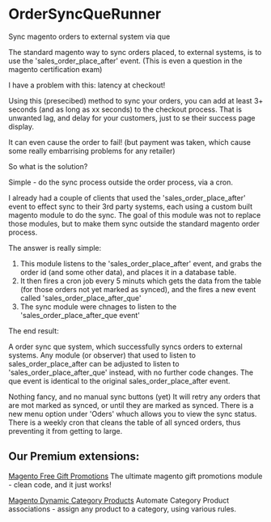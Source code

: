 OrderSyncQueRunner
==================

Sync magento orders to external system via que

The standard magento way to sync orders placed, to external systems, is to use the 'sales_order_place_after' event.
(This is even a question in the magento certification exam)

I have a problem with this: latency at checkout!

Using this (presecibed) method to sync your orders, you can add at least 3+ seconds (and as long as xx seconds) to the checkout process.
That is unwanted lag, and delay for your customers, just to se their success page display.

It can even cause the order to fail! (but payment was taken, which cause some really embarrising problems for any retailer)

So what is the solution?

Simple - do the sync process outside the order process, via a cron.

I already had a couple of clients that used the 'sales_order_place_after' event to effect sync to their 3rd party systems, each using a custom built magento module to do the sync.
The goal of this module was not to replace those modules, but to make them sync outside the standard magento order process.

The answer is really simple:

1. This module listens to the 'sales_order_place_after' event, and grabs the order id (and some other data), and places it in a database table.
2. It then fires a cron job every 5 minuts which gets the data from the table (for those orders not yet marked as synced), and the fires a new event called 'sales_order_place_after_que'
3. The sync module were chnages to listen to the 'sales_order_place_after_que event'

The end result:

A order sync que system, which successfully syncs orders to external systems.
Any module (or observer) that used to listen to sales_order_place_after can be adjusted to listen to 'sales_order_place_after_que' instead, with no further code changes.
The que event is identical to the original sales_order_place_after event.

Nothing fancy, and no manual sync buttons (yet)
It will retry any orders that are mot marked as synced, or until they are marked as synced.
There is a new menu option under 'Oders' whuch allows you to view the sync status.
There is a weekly cron that cleans the table of all synced orders, thus preventing it from getting to large.


Our Premium extensions:
----------------------
[Magento Free Gift Promotions](http://www.proxiblue.com.au/magento-gift-promotions.html "Magento Free Gift Promotions")
The ultimate magento gift promotions module - clean code, and it just works!

[Magento Dynamic Category Products](http://www.proxiblue.com.au/magento-dynamic-category-products.html "Magento Dynamic Category Products")
Automate Category Product associations - assign any product to a category, using various rules.


 
 
